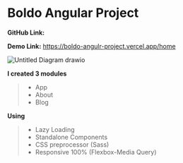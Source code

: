 # Boldo Angular Project 

**GitHub Link:** 

**Demo Link:** https://boldo-angulr-project.vercel.app/home

![Untitled Diagram drawio](https://github.com/Ahmed-Abd-Ellatif/Boldo-Angulr-Project/assets/61418344/e283c8c3-a260-485d-9f8b-45f4fad630a2)

**I created 3 modules** 

> - App
> - About
> - Blog

**Using** 

> - Lazy Loading 
> - Standalone Components
> - CSS preprocessor (Sass)
> - Responsive 100% (Flexbox-Media Query)

